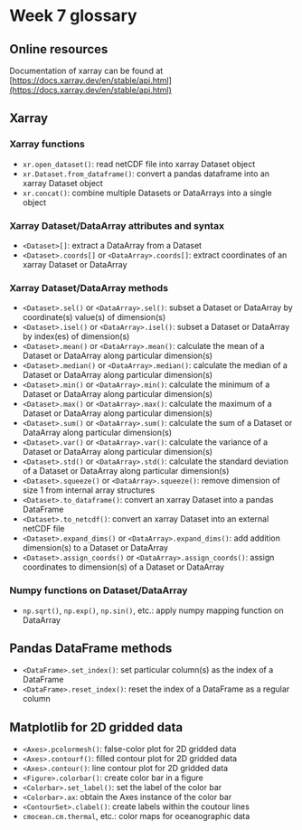 # Week 7 glossary

## Online resources

Documentation of xarray can be found at [https://docs.xarray.dev/en/stable/api.html](https://docs.xarray.dev/en/stable/api.html)

## Xarray

### Xarray functions

+ `xr.open_dataset()`: read netCDF file into xarray Dataset object
+ `xr.Dataset.from_dataframe()`: convert a pandas dataframe into an xarray Dataset object
+ `xr.concat()`: combine multiple Datasets or DataArrays into a single object

### Xarray Dataset/DataArray attributes and syntax

+ `<Dataset>[]`: extract a DataArray from a Dataset
+ `<Dataset>.coords[]` or `<DataArray>.coords[]`: extract coordinates of an xarray Dataset or DataArray

### Xarray Dataset/DataArray methods

+ `<Dataset>.sel()` or `<DataArray>.sel()`: subset a Dataset or DataArray by coordinate(s) value(s) of dimension(s)
+ `<Dataset>.isel()` or `<DataArray>.isel()`: subset a Dataset or DataArray by index(es) of dimension(s)
+ `<Dataset>.mean()` or `<DataArray>.mean()`: calculate the mean of a Dataset or DataArray along particular dimension(s)
+ `<Dataset>.median()` or `<DataArray>.median()`: calculate the median of a Dataset or DataArray along particular dimension(s)
+ `<Dataset>.min()` or `<DataArray>.min()`: calculate the minimum of a Dataset or DataArray along particular dimension(s)
+ `<Dataset>.max()` or `<DataArray>.max()`: calculate the maximum of a Dataset or DataArray along particular dimension(s)
+ `<Dataset>.sum()` or `<DataArray>.sum()`: calculate the sum of a Dataset or DataArray along particular dimension(s)
+ `<Dataset>.var()` or `<DataArray>.var()`: calculate the variance of a Dataset or DataArray along particular dimension(s)
+ `<Dataset>.std()` or `<DataArray>.std()`: calculate the standard deviation of a Dataset or DataArray along particular dimension(s)
+ `<Dataset>.squeeze()` or `<DataArray>.squeeze()`: remove dimension of size 1 from internal array structures
+ `<Dataset>.to_dataframe()`: convert an xarray Dataset into a pandas DataFrame
+ `<Dataset>.to_netcdf()`: convert an xarray Dataset into an external netCDF file
+ `<Dataset>.expand_dims()` or `<DataArray>.expand_dims()`: add addition dimension(s) to a Dataset or DataArray
+ `<Dataset>.assign_coords()` or `<DataArray>.assign_coords()`: assign coordinates to dimension(s) of a Dataset or DataArray

### Numpy functions on Dataset/DataArray

+ `np.sqrt()`, `np.exp()`, `np.sin()`, etc.: apply numpy mapping function on DataArray

## Pandas DataFrame methods

+ `<DataFrame>.set_index()`: set particular column(s) as the index of a DataFrame
+ `<DataFrame>.reset_index()`: reset the index of a DataFrame as a regular column

## Matplotlib for 2D gridded data

+ `<Axes>.pcolormesh()`: false-color plot for 2D gridded data
+ `<Axes>.contourf()`: filled contour plot for 2D gridded data
+ `<Axes>.contour()`: line contour plot for 2D gridded data
+ `<Figure>.colorbar()`: create color bar in a figure
+ `<Colorbar>.set_label()`: set the label of the color bar
+ `<Colorbar>.ax`: obtain the Axes instance of the color bar
+ `<ContourSet>.clabel()`: create labels within the coutour lines
+ `cmocean.cm.thermal`, etc.: color maps for oceanographic data
